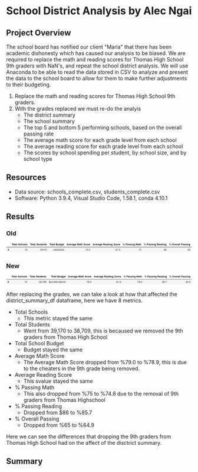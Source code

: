 # School District Analysis by Alec Ngai
## Project Overview

The school board has notified our client "Maria" that there has been academic dishonesty which has caused our analysis to be biased. We are required to replace the math and reading scores for Thomas High School 9th graders with NaN's, and repeat the school district analysis. We will use Anaconda to be able to read the data stored in CSV to analyze and present the data to the school board to allow for them to make further adjustments to their budgeting. 

1. Replace the math and reading scores for Thomas High School 9th graders. 
2. With the grades replaced we must re-do the analyis
    - The district summary
    - The school summary
    - The top 5 and bottom 5 performing schools, based on the overall passing rate
    - The average math score for each grade level from each school
    - The average reading score for each grade level from each school
    - The scores by school spending per student, by school size, and by school type

## Resources
- Data source: schools_complete.csv, students_complete.csv
- Software: Python 3.9.4, Visual Studio Code, 1.58.1, conda 4.10.1

## Results

### Old 
![District_Summary_Old](https://github.com/alecngai/04-School_District_Analysis/blob/main/Resources/old_district_summary_df.png)

### New 

![District_Summary_New](https://github.com/alecngai/04-School_District_Analysis/blob/main/Resources/new_district_summary_df.png)

After replacing the grades, we can take a look at how that affected the district_summary_df dataframe, here we have 8 metrics.
- Total Schools
    - This metric stayed the same
- Total Students
    - Went from 39,170 to 38,709, this is becaused we removed the 9th graders from Thomas High School 
- Total School Budget
    - Budget stayed the same
- Average Math Score 
    - The Average Math Score dropped from %79.0 to %78.9, this is due to the cheaters in the 9th grade being removed.
- Average Reading Score
    - This svalue stayed the same
- % Passing Math
    - This also dropped from %75 to %74.8 due to the removal of 9th graders from Thomas Highschool
- % Passing Reading
    - Dropped from $86 to %85.7 
- % Overall Passing
    - Dropped from %65 to %64.9

Here we can see the differences that dropping the 9th graders from Thomas High School had on the affect of the disctrict summary. 

## Summary